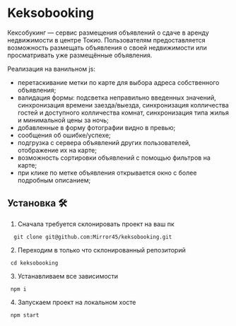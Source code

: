 # Keksobooking

Кексобукинг — сервис размещения объявлений о сдаче в аренду недвижимости в центре Токио. Пользователям предоставляется возможность размещать объявления о своей недвижимости или просматривать уже размещённые объявления.

Реализация на ванильном js:
- перетаскивание метки по карте для выбора адреса собственного объявления;
- валидация формы: подсветка неправильно введенных значений, синхронизация времени заезда/выезда, синхронизация колличества гостей и доступного колличества комнат, синхронизация типа жилья и минимальной цены за ночь;
- добавленные в форму фотографии видно в превью;
- сообщения об ошибке/успехе;
- подгрузка с сервера объявлений других пользователей, отображение их на карте;
- возможность сортировки объявлений с помощью фильтров на карте;
- при клике по метке объявления открывается окно с более подробным описанием;

## Установка 🛠

1. Сначала требуется склонировать проект на ваш пк

```
  git clone git@github.com:Mirror45/keksobooking.git
```

2. Переходим в только что склонированный репозиторий

```
 cd keksobooking
```

3. Устанавливаем все зависимости

```
 npm i
```

4. Запускаем проект на локальном хосте

```
 npm start
```
